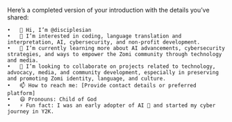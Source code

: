 Here’s a completed version of your introduction with the details you’ve shared:

	•	👋 Hi, I’m @disciplesian
	•	👀 I’m interested in coding, language translation and interpretation, AI, cybersecurity, and non-profit development.
	•	🌱 I’m currently learning more about AI advancements, cybersecurity strategies, and ways to empower the Zomi community through technology and media.
	•	💞️ I’m looking to collaborate on projects related to technology, advocacy, media, and community development, especially in preserving and promoting Zomi identity, language, and culture.
	•	📫 How to reach me: [Provide contact details or preferred platform]
	•	😄 Pronouns: Child of God
	•	⚡ Fun fact: I was an early adopter of AI 🤖 and started my cyber journey in Y2K.


<!---
disciplesian/disciplesian is a ✨ special ✨ repository because its `README.md` (this file) appears on your GitHub profile.
You can click the Preview link to take a look at your changes.
--->
